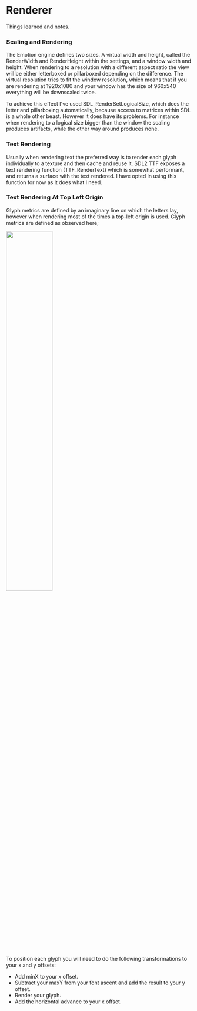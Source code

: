 # Renderer

Things learned and notes.

### Scaling and Rendering

The Emotion engine defines two sizes. A virtual width and height, called the RenderWidth and RenderHeight within the settings, and a window width and height. When rendering to a resolution with a different aspect ratio the view will be either letterboxed or pillarboxed depending on the difference. The virtual resolution tries to fit the window resolution, which means that if you are rendering at 1920x1080 and your window has the size of 960x540 everything will be downscaled twice. 

To achieve this effect I've used SDL_RenderSetLogicalSize, which does the letter and pillarboxing automatically, because access to matrices within SDL is a whole other beast. However it does have its problems. For instance when rendering to a logical size bigger than the window the scaling produces artifacts, while the other way around produces none.

### Text Rendering

Usually when rendering text the preferred way is to render each glyph individually to a texture and then cache and reuse it. SDL2 TTF exposes a text rendering function (TTF_RenderText) which is somewhat performant, and returns a surface with the text rendered. I have opted in using this function for now as it does what I need.

### Text Rendering At Top Left Origin

Glyph metrics are defined by an imaginary line on which the letters lay, however when rendering most of the times a top-left origin is used. Glyph metrics are defined as observed here;

<img src="https://www.freetype.org/freetype2/docs/glyphs/metrics.png" width="50%" height="50%" />

To position each glyph you will need to do the following transformations to your x and y offsets:

- Add minX to your x offset.
- Subtract your maxY from your font ascent and add the result to your y offset.
- Render your glyph.
- Add the horizontal advance to your x offset.